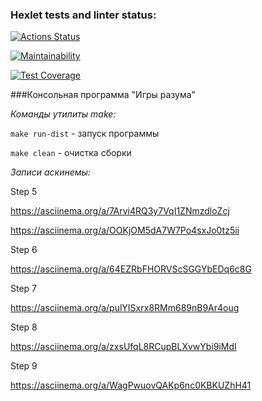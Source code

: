 ### Hexlet tests and linter status:
[![Actions Status](https://github.com/io681/java-project-61/workflows/hexlet-check/badge.svg)](https://github.com/io681/java-project-61/actions)

[![Maintainability](https://api.codeclimate.com/v1/badges/761d42c2ca0aac783eba/maintainability)](https://codeclimate.com/github/io681/java-project-61/maintainability)

[![Test Coverage](https://api.codeclimate.com/v1/badges/761d42c2ca0aac783eba/test_coverage)](https://codeclimate.com/github/io681/java-project-61/test_coverage)


###Консольная программа "Игры разума"


*Команды утилиты make:*

`make run-dist` - запуск программы

`make clean` - очистка сборки


*Записи аскинемы:*

Step 5

https://asciinema.org/a/7Arvi4RQ3y7VqI1ZNmzdloZcj

https://asciinema.org/a/OOKjOM5dA7W7Po4sxJo0tz5ii

Step 6

https://asciinema.org/a/64EZRbFHORVScSGGYbEDq6c8G

Step 7

https://asciinema.org/a/pulYISxrx8RMm689nB9Ar4oug

Step 8

https://asciinema.org/a/zxsUfqL8RCupBLXvwYbi9iMdI

Step 9

https://asciinema.org/a/WagPwuovQAKp6nc0KBKUZhH41

